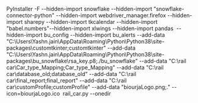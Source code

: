 PyInstaller -F --hidden-import snowflake --hidden-import "snowflake-connector-python" --hidden-import webdriver_manager.firefox --hidden-import sharepy --hidden-import tkcalendar --hidden-import "babel.numbers"--hidden-import xlwings --hidden-import pandas  --hidden-import bu_config --hidden-import bu_alerts --add-data "C:\Users\Yashn.jain\AppData\Roaming\Python\Python38\site-packages\customtkinter;customtkinter" --add-data "C:\Users\Yashn.jain\AppData\Roaming\Python\Python38\site-packages\bu_snowflake\rsa_key.p8;./bu_snowflake" --add-data "C:\rail car\Car_type_Mapping;Car_type_Mapping" --add-data "C:\rail car\database_old;database_old" --add-data "C:\rail car\final_report;final_report" --add-data "C:\rail car\customProfile;customProfile" --add-data "biourjaLogo.png;." --icon=biourjaLogo.ico  rail_car.py --onedir